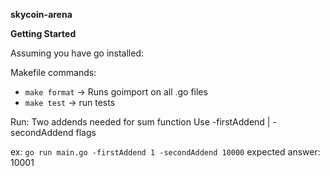 **skycoin-arena**

**Getting Started**

Assuming you have go installed:

Makefile commands:
- `make format` -> Runs goimport on all .go files
- `make test` -> run tests

Run:
Two addends needed for sum function
Use -firstAddend | -secondAddend flags

ex: `go run main.go -firstAddend 1 -secondAddend 10000`
expected answer: 10001
